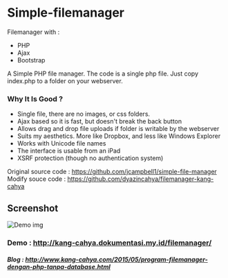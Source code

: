 # Simple-filemanager
Filemanager with :
- PHP
- Ajax
- Bootstrap

A Simple PHP file manager. The code is a single php file.
Just copy index.php to a folder on your webserver.

### Why It Is Good ?
- Single file, there are no images, or css folders.
- Ajax based so it is fast, but doesn't break the back button
- Allows drag and drop file uploads if folder is writable by the webserver
- Suits my aesthetics. More like Dropbox, and less like Windows Explorer
- Works with Unicode file names
- The interface is usable from an iPad
- XSRF protection (though no authentication system)

Original source code : https://github.com/jcampbell1/simple-file-manager
Modify souce code : https://github.com/dyazincahya/filemanager-kang-cahya

## Screenshot
![Demo img](http://1.bp.blogspot.com/-hz4ViAmdqdw/VWsM2N33t_I/AAAAAAAAC2U/kkaFvv-safU/s320/filemanager.jpg)

### Demo : http://kang-cahya.dokumentasi.my.id/filemanager/
##### Blog : http://www.kang-cahya.com/2015/05/program-filemanager-dengan-php-tanpa-database.html
